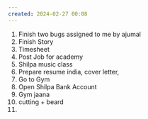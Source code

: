 ```yaml
---
created: 2024-02-27 00:08
---
```

1. Finish two bugs assigned to me by ajumal
2. Finish Story
3. Timesheet
4. Post Job for academy
5. Shilpa music class
6. Prepare resume india, cover letter, 
7. Go to Gym
8. Open Shilpa Bank Account
9. Gym jaana
10. cutting + beard
11. 